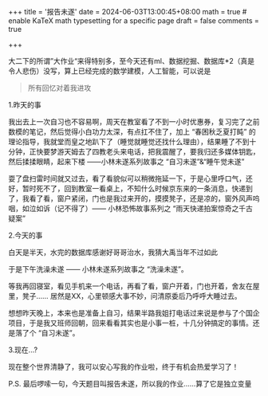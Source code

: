 +++
title = '报告未遂'
date = 2024-06-03T13:00:45+08:00
math = true                                 # enable KaTeX math typesetting for a specific page
draft = false
comments = true

+++

大二下的所谓”大作业“来得特别多，至今天还有ml、数据挖掘、数据库*2（真是令人悲伤）没写，算上已经完成的数学建模，人工智能，可以说是

> 所有回忆对着我进攻

1.昨天的事

我出去上一次自习也不容易啊，周天在教室看了不到一小时优惠券，复习完了之前数模的笔记，然后觉得小白功力太深，有点扛不住了，加上 “春困秋乏夏打盹” 的理论指导，我就堂而皇之地趴下了（睡觉就睡觉还找什么理由），结果睡了不到十分钟，正快要梦游天姆去了四教老头来电话，把我震醒了，要我归还多媒体钥匙，然后揉揉眼睛，起来下楼 ——小林未遂系列故事之 “自习未遂”&“睡午觉未遂”

耍了盘扫雷时间就又过去，看了看貌似可以稍微拖延一下，于是心里呼口气，还好，暂时死不了，回到教室一看桌上，不知什么时候京东来的一条消息，快递到了，我看了看，窗户紧闭，门也是我过来开的，摸摸凳子，还是凉的，窗外风声呜咽，如泣如诉（记不得了）—— 小林恐怖故事系列之 “雨天快递拍案惊奇之千古疑案”

2.今天的事

白天是半天，水完的数据库感谢好哥哥治水，我猜大禹当年不过如此

于是下午洗澡未遂 —— 小林未遂系列故事之 “洗澡未遂”。

等我再回寝室，看见手机来一个电话，再看了看，窗户开着，门也开着，舍友在屋里，凳子…… 居然是XX，心里顿感大事不妙，问清原委后乃呼呼大睡过去。

想想昨天晚上，本来也是准备上自习，结果半路我姐打电话过来说是参与了个国企项目，于是我又班师回朝，回来看看其实也是小事一桩，十几分钟搞定的事情。还是落了个 “自习未遂”。

3.现在...?

现在整个世界清静了，我可以安心写我的作业啦，终于有机会热爱学习了！

P.S. 最后啰嗦一句，今天题目叫报告未遂，所以我的作业......算了它是独立变量
